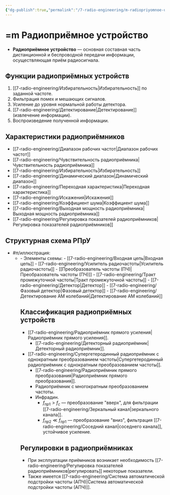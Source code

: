 ```yaml
---
{"dg-publish":true,"permalink":"/7-radio-engineering/m-radiopriyomnoe-ustrojstvo/","title":"=m Радиоприёмное устройство"}
---
```



# =m Радиоприёмное устройство

- **Радиоприёмное устройство** — основная составная часть дистанционной и беспроводной передачи информации, осуществляющая приём радиосигнала.

## Функции радиоприёмных устройств

1. [[7-radio-engineering/Избирательность\|Избирательность]] по заданной частоте.
2. Фильтрация помех и мешающих сигналов.
3. Усиление до уровня нормальной работы детектора.
4. [[7-radio-engineering/Детектирование\|Детектирование]] (извлечение информации).
5. Воспроизведение полученной информации.

## Характеристики радиоприёмников

- [[7-radio-engineering/Диапазон рабочих частот\|Диапазон рабочих частот]]
- [[7-radio-engineering/Чувствительность радиоприёмника\|Чувствительность радиоприёмника]]
- [[7-radio-engineering/Избирательность\|Избирательность]]
- [[7-radio-engineering/Динамический диапазон\|Динамический диапазон]]
- [[7-radio-engineering/Переходная характеристика\|Переходная характеристика]]
- [[7-radio-engineering/Искажения\|Искажения]]
- [[7-radio-engineering/Коэффициент шума\|Коэффициент шума]]
- [[7-radio-engineering/Выходная мощность радиоприёмника\|Выходная мощность радиоприёмника]]
- [[7-radio-engineering/Регулировка показателей радиоприёмников\|Регулировка показателей радиоприёмников]]

## Структурная схема РПрУ

- #π/иллюстрация:
	- <style>
.container {font-family: sans-serif; text-align: center;}
.button-wrapper button {z-index: 1;height: 40px; width: 100px; margin: 10px;padding: 5px;}
.excalidraw .App-menu_top .buttonList { display: flex;}
.excalidraw-wrapper { height: 800px; margin: 50px; position: relative;}
:root[dir="ltr"] .excalidraw .layer-ui__wrapper .zen-mode-transition.App-menu_bottom--transition-left {transform: none;}
</style><script src="https://unpkg.com/react@17/umd/react.production.min.js"></script><script src="https://unpkg.com/react-dom@17/umd/react-dom.production.min.js"></script><script type="text/javascript" src="https://unpkg.com/@excalidraw/excalidraw@0.12.0/dist/excalidraw.production.min.js"></script><div id="Stryktyrnaya_shema_radiopriemnikaexcalidraw.md1"></div><script>(function(){const InitialData={"type":"excalidraw","version":2,"source":"https://excalidraw.com","elements":[{"type":"rectangle","version":45,"versionNonce":816145316,"isDeleted":false,"id":"ghXqC0TDX0u3ArM_Ik_aE","fillStyle":"hachure","strokeWidth":1,"strokeStyle":"dashed","roughness":1,"opacity":100,"angle":0,"x":140.9870848212391,"y":-200,"strokeColor":"#c92a2a","backgroundColor":"#fa5252","width":280,"height":300,"seed":1962700157,"groupIds":[],"strokeSharpness":"round","boundElements":[{"type":"arrow","id":"rhnOtlIZ0YMhfaKW7QBjQ"},{"type":"arrow","id":"uCoALCoanV-YBfiORYOmS"},{"type":"arrow","id":"9ktZrllzgdWyAVyW5kjfO"}],"updated":1644234265504,"link":null},{"type":"line","version":7,"versionNonce":563026076,"isDeleted":false,"id":"945euxI9tKpwsUCegrD-8","fillStyle":"hachure","strokeWidth":1,"strokeStyle":"solid","roughness":1,"opacity":100,"angle":0,"x":-240,"y":-160,"strokeColor":"#000000","backgroundColor":"transparent","width":0,"height":60,"seed":577104637,"groupIds":[],"strokeSharpness":"round","boundElements":[],"updated":1644234265505,"link":null,"startBinding":null,"endBinding":null,"lastCommittedPoint":null,"startArrowhead":null,"endArrowhead":null,"points":[[0,0],[0,60]]},{"type":"line","version":7,"versionNonce":1426149156,"isDeleted":false,"id":"prLwOL2PLbQagvK0i4xPM","fillStyle":"hachure","strokeWidth":1,"strokeStyle":"solid","roughness":1,"opacity":100,"angle":0,"x":-240,"y":-160,"strokeColor":"#000000","backgroundColor":"transparent","width":20,"height":40,"seed":1357682323,"groupIds":[],"strokeSharpness":"round","boundElements":[],"updated":1644234265505,"link":null,"startBinding":null,"endBinding":null,"lastCommittedPoint":null,"startArrowhead":null,"endArrowhead":null,"points":[[0,0],[-20,-40]]},{"type":"line","version":7,"versionNonce":1910088988,"isDeleted":false,"id":"ogy7y8gidihFi2jFYLGxK","fillStyle":"hachure","strokeWidth":1,"strokeStyle":"solid","roughness":1,"opacity":100,"angle":0,"x":-240,"y":-160,"strokeColor":"#000000","backgroundColor":"transparent","width":20,"height":40,"seed":981626077,"groupIds":[],"strokeSharpness":"round","boundElements":[],"updated":1644234265505,"link":null,"startBinding":null,"endBinding":null,"lastCommittedPoint":null,"startArrowhead":null,"endArrowhead":null,"points":[[0,0],[20,-40]]},{"type":"rectangle","version":23,"versionNonce":1842596516,"isDeleted":false,"id":"5GLR7s3c27FN-1K77F5pI","fillStyle":"hachure","strokeWidth":1,"strokeStyle":"solid","roughness":1,"opacity":100,"angle":0,"x":-200,"y":-140,"strokeColor":"#000000","backgroundColor":"transparent","width":80,"height":80,"seed":1755728371,"groupIds":[],"strokeSharpness":"round","boundElements":[{"type":"arrow","id":"mbrU16seYscC5u4FjEIac"},{"type":"arrow","id":"Z7VZbbXtnH5zaGaNA80kz"},{"type":"arrow","id":"kf13xKKLAB4RkqUGwUjYG"}],"updated":1644234265505,"link":null},{"type":"rectangle","version":57,"versionNonce":1646174620,"isDeleted":false,"id":"mbFf8L3o7xeXxJ1Bst3DE","fillStyle":"hachure","strokeWidth":1,"strokeStyle":"solid","roughness":1,"opacity":100,"angle":0,"x":-60,"y":-140,"strokeColor":"#000000","backgroundColor":"transparent","width":180,"height":80,"seed":261796371,"groupIds":[],"strokeSharpness":"round","boundElements":[{"type":"arrow","id":"kf13xKKLAB4RkqUGwUjYG"},{"type":"arrow","id":"uCoALCoanV-YBfiORYOmS"}],"updated":1644234265505,"link":null},{"type":"rectangle","version":86,"versionNonce":1305138724,"isDeleted":false,"id":"dF-YLolXARsNX8EnvRSzh","fillStyle":"hachure","strokeWidth":1,"strokeStyle":"solid","roughness":1,"opacity":100,"angle":0,"x":180.9870848212391,"y":-140,"strokeColor":"#000000","backgroundColor":"transparent","width":80,"height":80,"seed":1050684989,"groupIds":[],"strokeSharpness":"round","boundElements":[{"type":"arrow","id":"uCoALCoanV-YBfiORYOmS"},{"type":"arrow","id":"LbAP2h5nJnYC16edppHJr"}],"updated":1644234265505,"link":null},{"type":"rectangle","version":70,"versionNonce":1771048476,"isDeleted":false,"id":"Pi8WIxymJvE5Q8xo9I_RY","fillStyle":"hachure","strokeWidth":1,"strokeStyle":"solid","roughness":1,"opacity":100,"angle":0,"x":320.98708482123914,"y":-140,"strokeColor":"#000000","backgroundColor":"transparent","width":80,"height":80,"seed":1694374749,"groupIds":[],"strokeSharpness":"round","boundElements":[{"type":"arrow","id":"LjL2W59-x-iPiWCaKLEDI"},{"type":"arrow","id":"2A1H7JwssgPhgAUnufZ7S"},{"type":"arrow","id":"wxTMki5ek20HouiP7abjW"}],"updated":1644234265505,"link":null},{"type":"text","version":19,"versionNonce":1104441764,"isDeleted":false,"id":"6XLjsfSj","fillStyle":"hachure","strokeWidth":1,"strokeStyle":"solid","roughness":1,"opacity":100,"angle":0,"x":-180,"y":-180,"strokeColor":"#000000","backgroundColor":"transparent","width":26,"height":25,"seed":174273619,"groupIds":[],"strokeSharpness":"round","boundElements":[],"updated":1644234265505,"link":null,"fontSize":20,"fontFamily":1,"text":"ВЦ","rawText":"ВЦ","baseline":18,"textAlign":"left","verticalAlign":"top","containerId":null,"originalText":"ВЦ"},{"type":"text","version":10,"versionNonce":1226828444,"isDeleted":false,"id":"RIM5Oqxv","fillStyle":"hachure","strokeWidth":1,"strokeStyle":"solid","roughness":1,"opacity":100,"angle":0,"x":-40,"y":-180,"strokeColor":"#000000","backgroundColor":"transparent","width":34,"height":25,"seed":1841843741,"groupIds":[],"strokeSharpness":"round","boundElements":[],"updated":1644234265505,"link":null,"fontSize":20,"fontFamily":1,"text":"УРЧ","rawText":"УРЧ","baseline":18,"textAlign":"left","verticalAlign":"top","containerId":null,"originalText":"УРЧ"},{"type":"text","version":28,"versionNonce":1226743076,"isDeleted":false,"id":"B15Vk7CT","fillStyle":"hachure","strokeWidth":1,"strokeStyle":"solid","roughness":1,"opacity":100,"angle":0,"x":200.9870848212391,"y":-180,"strokeColor":"#000000","backgroundColor":"transparent","width":29,"height":25,"seed":697912115,"groupIds":[],"strokeSharpness":"round","boundElements":[],"updated":1644234265505,"link":null,"fontSize":20,"fontFamily":1,"text":"СМ","rawText":"СМ","baseline":18,"textAlign":"left","verticalAlign":"top","containerId":null,"originalText":"СМ"},{"type":"rectangle","version":76,"versionNonce":1400911644,"isDeleted":false,"id":"xA3eqdtW3apDN60jKQ2p9","fillStyle":"hachure","strokeWidth":1,"strokeStyle":"solid","roughness":1,"opacity":100,"angle":0,"x":180.9870848212391,"y":0,"strokeColor":"#000000","backgroundColor":"transparent","width":80,"height":80,"seed":23972253,"groupIds":[],"strokeSharpness":"round","boundElements":[{"type":"arrow","id":"LbAP2h5nJnYC16edppHJr"}],"updated":1644234265505,"link":null},{"type":"arrow","version":7,"versionNonce":1293375652,"isDeleted":false,"id":"mbrU16seYscC5u4FjEIac","fillStyle":"hachure","strokeWidth":1,"strokeStyle":"solid","roughness":1,"opacity":100,"angle":0,"x":-240,"y":-100,"strokeColor":"#000000","backgroundColor":"transparent","width":40,"height":0,"seed":923165587,"groupIds":[],"strokeSharpness":"round","boundElements":[],"updated":1644234265505,"link":null,"startBinding":null,"endBinding":{"elementId":"5GLR7s3c27FN-1K77F5pI","focus":0,"gap":1},"lastCommittedPoint":null,"startArrowhead":null,"endArrowhead":"arrow","points":[[0,0],[40,0]]},{"type":"arrow","version":69,"versionNonce":891483036,"isDeleted":false,"id":"kf13xKKLAB4RkqUGwUjYG","fillStyle":"hachure","strokeWidth":1,"strokeStyle":"solid","roughness":1,"opacity":100,"angle":0,"x":-119,"y":-100,"strokeColor":"#000000","backgroundColor":"transparent","width":58,"height":0,"seed":1189697725,"groupIds":[],"strokeSharpness":"round","boundElements":[],"updated":1644234265505,"link":null,"startBinding":{"elementId":"5GLR7s3c27FN-1K77F5pI","gap":1,"focus":0},"endBinding":{"elementId":"mbFf8L3o7xeXxJ1Bst3DE","gap":1,"focus":0},"lastCommittedPoint":null,"startArrowhead":null,"endArrowhead":"arrow","points":[[0,0],[58,0]]},{"type":"arrow","version":98,"versionNonce":1500292132,"isDeleted":false,"id":"uCoALCoanV-YBfiORYOmS","fillStyle":"hachure","strokeWidth":1,"strokeStyle":"solid","roughness":1,"opacity":100,"angle":0,"x":120.98708482123911,"y":-100,"strokeColor":"#000000","backgroundColor":"transparent","width":60,"height":0,"seed":1676565139,"groupIds":[],"strokeSharpness":"round","boundElements":[],"updated":1644234265505,"link":null,"startBinding":{"elementId":"ghXqC0TDX0u3ArM_Ik_aE","focus":-0.3333333333333333,"gap":20.00000000000003},"endBinding":{"elementId":"dF-YLolXARsNX8EnvRSzh","focus":0,"gap":1},"lastCommittedPoint":null,"startArrowhead":null,"endArrowhead":"arrow","points":[[0,0],[60,0]]},{"type":"arrow","version":159,"versionNonce":1279264284,"isDeleted":false,"id":"LjL2W59-x-iPiWCaKLEDI","fillStyle":"hachure","strokeWidth":1,"strokeStyle":"solid","roughness":1,"opacity":100,"angle":0,"x":226.39704491079988,"y":-100,"strokeColor":"#000000","backgroundColor":"transparent","width":93.59003991043926,"height":0,"seed":1394883507,"groupIds":[],"strokeSharpness":"round","boundElements":[],"updated":1644234265505,"link":null,"startBinding":{"elementId":"Xdhjt7fx","focus":2.2217266815341308,"gap":12.217266815341304},"endBinding":{"elementId":"Pi8WIxymJvE5Q8xo9I_RY","focus":0,"gap":1},"lastCommittedPoint":null,"startArrowhead":null,"endArrowhead":"arrow","points":[[0,0],[93.59003991043926,0]]},{"type":"text","version":11,"versionNonce":1410105252,"isDeleted":false,"id":"RkcHxZO2","fillStyle":"hachure","strokeWidth":1,"strokeStyle":"solid","roughness":1,"opacity":100,"angle":0,"x":273.0204303616041,"y":31.066660563151345,"strokeColor":"#000000","backgroundColor":"transparent","width":11,"height":25,"seed":1674511443,"groupIds":[],"strokeSharpness":"round","boundElements":[],"updated":1644234265505,"link":null,"fontSize":20,"fontFamily":1,"text":"Г","rawText":"Г","baseline":18,"textAlign":"left","verticalAlign":"top","containerId":null,"originalText":"Г"},{"type":"text","version":15,"versionNonce":548912284,"isDeleted":false,"id":"HBDYulkR","fillStyle":"hachure","strokeWidth":1,"strokeStyle":"solid","roughness":1,"opacity":100,"angle":0,"x":340.98708482123914,"y":-180,"strokeColor":"#000000","backgroundColor":"transparent","width":27,"height":25,"seed":220784403,"groupIds":[],"strokeSharpness":"round","boundElements":[],"updated":1644234265505,"link":null,"fontSize":20,"fontFamily":1,"text":"ПФ","rawText":"ПФ","baseline":18,"textAlign":"left","verticalAlign":"top","containerId":null,"originalText":"ПФ"},{"type":"rectangle","version":95,"versionNonce":891611940,"isDeleted":false,"id":"7A6HpQYUo_5CdyD5uaVk8","fillStyle":"hachure","strokeWidth":1,"strokeStyle":"solid","roughness":1,"opacity":100,"angle":0,"x":460.98708482123914,"y":-140,"strokeColor":"#000000","backgroundColor":"transparent","width":159.01291517876086,"height":80,"seed":2004348371,"groupIds":[],"strokeSharpness":"round","boundElements":[{"type":"arrow","id":"wxTMki5ek20HouiP7abjW"},{"type":"arrow","id":"2A1H7JwssgPhgAUnufZ7S"}],"updated":1644234265505,"link":null},{"type":"arrow","version":231,"versionNonce":1280166172,"isDeleted":false,"id":"wxTMki5ek20HouiP7abjW","fillStyle":"hachure","strokeWidth":1,"strokeStyle":"solid","roughness":1,"opacity":100,"angle":0,"x":401.98708482123914,"y":-100,"strokeColor":"#000000","backgroundColor":"transparent","width":57.99999999999994,"height":0,"seed":1319423197,"groupIds":[],"strokeSharpness":"round","boundElements":[],"updated":1644234265505,"link":null,"startBinding":{"elementId":"Pi8WIxymJvE5Q8xo9I_RY","gap":1,"focus":0},"endBinding":{"elementId":"7A6HpQYUo_5CdyD5uaVk8","gap":1,"focus":0},"lastCommittedPoint":null,"startArrowhead":null,"endArrowhead":"arrow","points":[[0,0],[57.99999999999994,0]]},{"type":"rectangle","version":106,"versionNonce":1059317412,"isDeleted":false,"id":"bMWt7szm0YChTqBGUMhJo","fillStyle":"hachure","strokeWidth":1,"strokeStyle":"solid","roughness":1,"opacity":100,"angle":0,"x":678.6446917514689,"y":-140,"strokeColor":"#000000","backgroundColor":"transparent","width":180,"height":80,"seed":1097683379,"groupIds":[],"strokeSharpness":"round","boundElements":[{"type":"arrow","id":"qp_WG8X0s33tSaKR8flUX"},{"type":"arrow","id":"2A1H7JwssgPhgAUnufZ7S"},{"type":"arrow","id":"wd9jimY6dqN8MpunOanpF"}],"updated":1644234265505,"link":null},{"type":"arrow","version":295,"versionNonce":577652124,"isDeleted":false,"id":"qp_WG8X0s33tSaKR8flUX","fillStyle":"hachure","strokeWidth":1,"strokeStyle":"solid","roughness":1,"opacity":100,"angle":0,"x":619.6446917514689,"y":-100,"strokeColor":"#000000","backgroundColor":"transparent","width":58,"height":0,"seed":1410340605,"groupIds":[],"strokeSharpness":"round","boundElements":[],"updated":1644234265505,"link":null,"startBinding":null,"endBinding":{"elementId":"bMWt7szm0YChTqBGUMhJo","focus":0,"gap":1},"lastCommittedPoint":null,"startArrowhead":null,"endArrowhead":"arrow","points":[[0,0],[58,0]]},{"type":"rectangle","version":106,"versionNonce":917991972,"isDeleted":false,"id":"L7TgO8XQ-UkTZRmF4zMiw","fillStyle":"hachure","strokeWidth":1,"strokeStyle":"solid","roughness":1,"opacity":100,"angle":0,"x":920.2535294195824,"y":-136.66666666666697,"strokeColor":"#000000","backgroundColor":"transparent","width":80,"height":80,"seed":1072878045,"groupIds":[],"strokeSharpness":"round","boundElements":[{"type":"arrow","id":"wd9jimY6dqN8MpunOanpF"},{"type":"arrow","id":"2A1H7JwssgPhgAUnufZ7S"},{"type":"arrow","id":"ytfgNAxtrE84ZfGVwHEaE"}],"updated":1644234265505,"link":null},{"type":"arrow","version":324,"versionNonce":1212887580,"isDeleted":false,"id":"wd9jimY6dqN8MpunOanpF","fillStyle":"hachure","strokeWidth":1,"strokeStyle":"solid","roughness":1,"opacity":100,"angle":0,"x":860.2535294195824,"y":-96.66666666666697,"strokeColor":"#000000","backgroundColor":"transparent","width":60,"height":0,"seed":180455027,"groupIds":[],"strokeSharpness":"round","boundElements":[],"updated":1644234265505,"link":null,"startBinding":{"elementId":"bMWt7szm0YChTqBGUMhJo","focus":0.08333333333332578,"gap":1.6088376681134378},"endBinding":{"elementId":"L7TgO8XQ-UkTZRmF4zMiw","focus":0,"gap":1},"lastCommittedPoint":null,"startArrowhead":null,"endArrowhead":"arrow","points":[[0,0],[60,0]]},{"type":"arrow","version":224,"versionNonce":449678756,"isDeleted":false,"id":"LbAP2h5nJnYC16edppHJr","fillStyle":"hachure","strokeWidth":1,"strokeStyle":"solid","roughness":1,"opacity":100,"angle":0,"x":220.9870848212391,"y":0,"strokeColor":"#000000","backgroundColor":"transparent","width":0.8333333333337123,"height":56.733327229817405,"seed":1589616989,"groupIds":[],"strokeSharpness":"round","boundElements":[],"updated":1644234265505,"link":null,"startBinding":{"elementId":"xA3eqdtW3apDN60jKQ2p9","focus":-0.014475971424807227,"gap":1},"endBinding":{"elementId":"dF-YLolXARsNX8EnvRSzh","focus":-0.03618992856201562,"gap":3.266672770182595},"lastCommittedPoint":null,"startArrowhead":null,"endArrowhead":"arrow","points":[[0,0],[0.8333333333337123,-56.733327229817405]]},{"type":"text","version":18,"versionNonce":1826000540,"isDeleted":false,"id":"Xxqa7IHX","fillStyle":"hachure","strokeWidth":1,"strokeStyle":"solid","roughness":1,"opacity":100,"angle":0,"x":480.98708482123914,"y":-180,"strokeColor":"#000000","backgroundColor":"transparent","width":36,"height":25,"seed":1348136445,"groupIds":[],"strokeSharpness":"round","boundElements":[],"updated":1644234265505,"link":null,"fontSize":20,"fontFamily":1,"text":"УПЧ","rawText":"УПЧ","baseline":18,"textAlign":"left","verticalAlign":"top","containerId":null,"originalText":"УПЧ"},{"type":"text","version":25,"versionNonce":1553217828,"isDeleted":false,"id":"qerfqVCf","fillStyle":"hachure","strokeWidth":1,"strokeStyle":"solid","roughness":1,"opacity":100,"angle":0,"x":758.6446917514689,"y":-180,"strokeColor":"#000000","backgroundColor":"transparent","width":16,"height":25,"seed":491718077,"groupIds":[],"strokeSharpness":"round","boundElements":[],"updated":1644234265505,"link":null,"fontSize":20,"fontFamily":1,"text":"Д","rawText":"Д","baseline":18,"textAlign":"left","verticalAlign":"top","containerId":null,"originalText":"Д"},{"type":"text","version":35,"versionNonce":281172764,"isDeleted":false,"id":"o0EBTj88","fillStyle":"hachure","strokeWidth":1,"strokeStyle":"solid","roughness":1,"opacity":100,"angle":0,"x":938.6446917514689,"y":-180,"strokeColor":"#000000","backgroundColor":"transparent","width":32,"height":25,"seed":221001683,"groupIds":[],"strokeSharpness":"round","boundElements":[],"updated":1644234265505,"link":null,"fontSize":20,"fontFamily":1,"text":"УНЧ","rawText":"УНЧ","baseline":18,"textAlign":"left","verticalAlign":"top","containerId":null,"originalText":"УНЧ"},{"type":"arrow","version":181,"versionNonce":393835684,"isDeleted":false,"id":"ytfgNAxtrE84ZfGVwHEaE","fillStyle":"hachure","strokeWidth":1,"strokeStyle":"solid","roughness":1,"opacity":100,"angle":0,"x":1000.2535294195824,"y":-96.66666666666697,"strokeColor":"#000000","backgroundColor":"transparent","width":60,"height":0,"seed":4248573,"groupIds":[],"strokeSharpness":"round","boundElements":[],"updated":1644234265505,"link":null,"startBinding":{"elementId":"L7TgO8XQ-UkTZRmF4zMiw","focus":0,"gap":1},"endBinding":null,"lastCommittedPoint":null,"startArrowhead":null,"endArrowhead":"arrow","points":[[0,0],[60,0]]},{"type":"text","version":122,"versionNonce":1317050268,"isDeleted":false,"id":"9AHAdKt9","fillStyle":"hachure","strokeWidth":1,"strokeStyle":"dashed","roughness":1,"opacity":100,"angle":0,"x":520.9870848212391,"y":20,"strokeColor":"#c92a2a","backgroundColor":"#fa5252","width":169,"height":50,"seed":1055661171,"groupIds":[],"strokeSharpness":"round","boundElements":[],"updated":1644234265505,"link":null,"fontSize":20,"fontFamily":1,"text":"Преобразователь\nчастоты","rawText":"Преобразователь\nчастоты","baseline":43,"textAlign":"left","verticalAlign":"top","containerId":null,"originalText":"Преобразователь\nчастоты"},{"type":"arrow","version":201,"versionNonce":1227571236,"isDeleted":false,"id":"rhnOtlIZ0YMhfaKW7QBjQ","fillStyle":"hachure","strokeWidth":1,"strokeStyle":"dashed","roughness":1,"opacity":100,"angle":0,"x":500.98708482123914,"y":40,"strokeColor":"#c92a2a","backgroundColor":"#fa5252","width":79,"height":0,"seed":1534377277,"groupIds":[],"strokeSharpness":"round","boundElements":[],"updated":1644234265505,"link":null,"startBinding":null,"endBinding":{"elementId":"ghXqC0TDX0u3ArM_Ik_aE","focus":0.6,"gap":1},"lastCommittedPoint":null,"startArrowhead":null,"endArrowhead":"arrow","points":[[0,0],[-79,0]]},{"type":"line","version":99,"versionNonce":838623388,"isDeleted":false,"id":"7hiy2SgTsJcJq0giToXfu","fillStyle":"hachure","strokeWidth":1,"strokeStyle":"solid","roughness":1,"opacity":100,"angle":0,"x":-179.6881057067681,"y":-113.81084117924043,"strokeColor":"#000000","backgroundColor":"transparent","width":31.579640036887554,"height":8.571428571428612,"seed":1215635996,"groupIds":[],"strokeSharpness":"round","boundElements":[],"updated":1644234265505,"link":null,"startBinding":null,"endBinding":null,"lastCommittedPoint":null,"startArrowhead":null,"endArrowhead":null,"points":[[0,0],[13.008211465458999,-6.145838243912976],[19.436782894030443,2.4255903275156356],[31.579640036887554,-3.2886953867700868]]},{"type":"line","version":104,"versionNonce":1122797348,"isDeleted":false,"id":"epnPDM8pzbtEG20l-l4s6","fillStyle":"hachure","strokeWidth":1,"strokeStyle":"solid","roughness":1,"opacity":100,"angle":0,"x":-179.1000448313076,"y":-93.40557728742428,"strokeColor":"#000000","backgroundColor":"transparent","width":31.579640036887554,"height":8.571428571428612,"seed":1425338660,"groupIds":[],"strokeSharpness":"round","boundElements":[],"updated":1644234265505,"link":null,"startBinding":null,"endBinding":null,"lastCommittedPoint":null,"startArrowhead":null,"endArrowhead":null,"points":[[0,0],[13.008211465458999,-6.145838243912976],[19.436782894030443,2.4255903275156356],[31.579640036887554,-3.2886953867700868]]},{"type":"line","version":99,"versionNonce":358477084,"isDeleted":false,"id":"ZPPnRK2ZZhhPAeidTnJXg","fillStyle":"hachure","strokeWidth":1,"strokeStyle":"solid","roughness":1,"opacity":100,"angle":0,"x":-180,"y":-73.85416175608701,"strokeColor":"#000000","backgroundColor":"transparent","width":31.579640036887554,"height":8.571428571428612,"seed":154222372,"groupIds":[],"strokeSharpness":"round","boundElements":[],"updated":1644234265505,"link":null,"startBinding":null,"endBinding":null,"lastCommittedPoint":null,"startArrowhead":null,"endArrowhead":null,"points":[[0,0],[13.008211465458999,-6.145838243912976],[19.436782894030443,2.4255903275156356],[31.579640036887554,-3.2886953867700868]]},{"type":"line","version":100,"versionNonce":1771569828,"isDeleted":false,"id":"k6xgNFmMOD0nP-TXlcZkR","fillStyle":"hachure","strokeWidth":1,"strokeStyle":"solid","roughness":1,"opacity":100,"angle":0,"x":-25.625,"y":-121.875,"strokeColor":"#000000","backgroundColor":"transparent","width":39.43678289403044,"height":42.425590327515636,"seed":1988475556,"groupIds":[],"strokeSharpness":"sharp","boundElements":[],"updated":1644234265505,"link":null,"startBinding":null,"endBinding":null,"lastCommittedPoint":null,"startArrowhead":null,"endArrowhead":null,"points":[[0,0],[0.1510686083162227,42.425590327515636],[39.43678289403044,19.568447470372746],[0,0]]},{"type":"line","version":83,"versionNonce":500820380,"isDeleted":false,"id":"wZsDWtDig2uhmJ0UrDgHy","fillStyle":"hachure","strokeWidth":1,"strokeStyle":"solid","roughness":1,"opacity":100,"angle":0,"x":200.9870848212391,"y":20,"strokeColor":"#000000","backgroundColor":"transparent","width":39.43678289403044,"height":42.425590327515636,"seed":1816248348,"groupIds":[],"strokeSharpness":"sharp","boundElements":[],"updated":1644234265505,"link":null,"startBinding":null,"endBinding":null,"lastCommittedPoint":null,"startArrowhead":null,"endArrowhead":null,"points":[[0,0],[0.1510686083162227,42.425590327515636],[39.43678289403044,19.568447470372746],[0,0]]},{"type":"line","version":95,"versionNonce":877137444,"isDeleted":false,"id":"sBQX1OC1jjlOg1Iq3EmKW","fillStyle":"hachure","strokeWidth":1,"strokeStyle":"solid","roughness":1,"opacity":100,"angle":0,"x":490.98708482123914,"y":-120,"strokeColor":"#000000","backgroundColor":"transparent","width":39.43678289403044,"height":42.425590327515636,"seed":1104076708,"groupIds":[],"strokeSharpness":"sharp","boundElements":[],"updated":1644234265505,"link":null,"startBinding":null,"endBinding":null,"lastCommittedPoint":null,"startArrowhead":null,"endArrowhead":null,"points":[[0,0],[0.1510686083162227,42.425590327515636],[39.43678289403044,19.568447470372746],[0,0]]},{"type":"line","version":100,"versionNonce":513955356,"isDeleted":false,"id":"akq_hLtXtCdwZ8aIg2Pal","fillStyle":"hachure","strokeWidth":1,"strokeStyle":"solid","roughness":1,"opacity":100,"angle":0,"x":940.2535294195824,"y":-116.66666666666697,"strokeColor":"#000000","backgroundColor":"transparent","width":39.43678289403044,"height":42.425590327515636,"seed":785079452,"groupIds":[],"strokeSharpness":"sharp","boundElements":[],"updated":1644234265505,"link":null,"startBinding":null,"endBinding":null,"lastCommittedPoint":null,"startArrowhead":null,"endArrowhead":null,"points":[[0,0],[0.1510686083162227,42.425590327515636],[39.43678289403044,19.568447470372746],[0,0]]},{"type":"line","version":62,"versionNonce":1407887780,"isDeleted":false,"id":"m3Ipt5G8e-6iSQEupUULZ","fillStyle":"hachure","strokeWidth":1,"strokeStyle":"solid","roughness":1,"opacity":100,"angle":0,"x":679.3107833798416,"y":-59.38068034872413,"strokeColor":"#000000","backgroundColor":"transparent","width":179.33390837162733,"height":80.61931965127587,"seed":1207146396,"groupIds":[],"strokeSharpness":"sharp","boundElements":[],"updated":1644234265505,"link":null,"startBinding":null,"endBinding":null,"lastCommittedPoint":null,"startArrowhead":null,"endArrowhead":null,"points":[[0,0],[179.33390837162733,-80.61931965127587]]},{"type":"line","version":590,"versionNonce":883503772,"isDeleted":false,"id":"26N4jW-DD86Nkn9dtVDFz","fillStyle":"hachure","strokeWidth":1,"strokeStyle":"solid","roughness":1,"opacity":100,"angle":0,"x":694.9897784125152,"y":-126.3551106129763,"strokeColor":"#000000","backgroundColor":"transparent","width":27.688979024845338,"height":7.5154151741445245,"seed":932144156,"groupIds":[],"strokeSharpness":"round","boundElements":[],"updated":1644234265505,"link":null,"startBinding":null,"endBinding":null,"lastCommittedPoint":null,"startArrowhead":null,"endArrowhead":null,"points":[[0,0],[11.405579480865624,-5.38866136621645],[17.042140861474078,2.1267538079280746],[27.688979024845338,-2.883522974834918]]},{"type":"line","version":569,"versionNonce":732812580,"isDeleted":false,"id":"J-_2gBT7ByMRkxeiosQfC","fillStyle":"hachure","strokeWidth":1,"strokeStyle":"solid","roughness":1,"opacity":100,"angle":0,"x":695.635565644829,"y":-108.56293415210199,"strokeColor":"#000000","backgroundColor":"transparent","width":27.688979024845338,"height":7.5154151741445245,"seed":1453161380,"groupIds":[],"strokeSharpness":"round","boundElements":[],"updated":1644234265505,"link":null,"startBinding":null,"endBinding":null,"lastCommittedPoint":null,"startArrowhead":null,"endArrowhead":null,"points":[[0,0],[11.405579480865624,-5.38866136621645],[17.042140861474078,2.1267538079280746],[27.688979024845338,-2.883522974834918]]},{"type":"line","version":565,"versionNonce":245399324,"isDeleted":false,"id":"SBgcXdaanIgI6_ES8rrUP","fillStyle":"hachure","strokeWidth":1,"strokeStyle":"solid","roughness":1,"opacity":100,"angle":0,"x":694.992628452502,"y":-91.32644571662806,"strokeColor":"#000000","backgroundColor":"transparent","width":27.688979024845338,"height":7.5154151741445245,"seed":147095708,"groupIds":[],"strokeSharpness":"round","boundElements":[],"updated":1644234265505,"link":null,"startBinding":null,"endBinding":null,"lastCommittedPoint":null,"startArrowhead":null,"endArrowhead":null,"points":[[0,0],[11.405579480865624,-5.38866136621645],[17.042140861474078,2.1267538079280746],[27.688979024845338,-2.883522974834918]]},{"type":"line","version":618,"versionNonce":150966436,"isDeleted":false,"id":"i886LmgoipULeqkZ_dHe0","fillStyle":"hachure","strokeWidth":1,"strokeStyle":"solid","roughness":1,"opacity":100,"angle":0,"x":817.8165106081268,"y":-104.63791256511662,"strokeColor":"#000000","backgroundColor":"transparent","width":27.688979024845338,"height":7.5154151741445245,"seed":40117284,"groupIds":[],"strokeSharpness":"round","boundElements":[],"updated":1644234265505,"link":null,"startBinding":null,"endBinding":null,"lastCommittedPoint":null,"startArrowhead":null,"endArrowhead":null,"points":[[0,0],[11.405579480865624,-5.38866136621645],[17.042140861474078,2.1267538079280746],[27.688979024845338,-2.883522974834918]]},{"type":"line","version":591,"versionNonce":888814492,"isDeleted":false,"id":"UjBvDIv32zhrFsLjDTUgJ","fillStyle":"hachure","strokeWidth":1,"strokeStyle":"solid","roughness":1,"opacity":100,"angle":0,"x":818.4622978404406,"y":-86.8457361042423,"strokeColor":"#000000","backgroundColor":"transparent","width":27.688979024845338,"height":7.5154151741445245,"seed":1618649116,"groupIds":[],"strokeSharpness":"round","boundElements":[],"updated":1644234265505,"link":null,"startBinding":null,"endBinding":null,"lastCommittedPoint":null,"startArrowhead":null,"endArrowhead":null,"points":[[0,0],[11.405579480865624,-5.38866136621645],[17.042140861474078,2.1267538079280746],[27.688979024845338,-2.883522974834918]]},{"type":"line","version":593,"versionNonce":1536023588,"isDeleted":false,"id":"3EClytjQyavwAo7r_hCVF","fillStyle":"hachure","strokeWidth":1,"strokeStyle":"solid","roughness":1,"opacity":100,"angle":0,"x":817.8193606481137,"y":-69.60924766876836,"strokeColor":"#000000","backgroundColor":"transparent","width":27.688979024845338,"height":7.5154151741445245,"seed":1913913252,"groupIds":[],"strokeSharpness":"round","boundElements":[],"updated":1644234265505,"link":null,"startBinding":null,"endBinding":null,"lastCommittedPoint":null,"startArrowhead":null,"endArrowhead":null,"points":[[0,0],[11.405579480865624,-5.38866136621645],[17.042140861474078,2.1267538079280746],[27.688979024845338,-2.883522974834918]]},{"type":"line","version":61,"versionNonce":1374185500,"isDeleted":false,"id":"BORaV2ZJD1HZhLxACjjl6","fillStyle":"hachure","strokeWidth":1,"strokeStyle":"solid","roughness":1,"opacity":100,"angle":0,"x":-168.3844004992344,"y":-113.14894383397478,"strokeColor":"#000000","backgroundColor":"transparent","width":10,"height":5.652173913043498,"seed":231434148,"groupIds":[],"strokeSharpness":"sharp","boundElements":[],"updated":1644234265505,"link":null,"startBinding":null,"endBinding":null,"lastCommittedPoint":null,"startArrowhead":null,"endArrowhead":null,"points":[[0,0],[10,-5.652173913043498]]},{"type":"line","version":56,"versionNonce":1833351076,"isDeleted":false,"id":"loD5pW-koUlIa27k4K23O","fillStyle":"hachure","strokeWidth":1,"strokeStyle":"solid","roughness":1,"opacity":100,"angle":0,"x":-168.3844004992344,"y":-74.45329166006172,"strokeColor":"#000000","backgroundColor":"transparent","width":10,"height":5.217391304347871,"seed":682668196,"groupIds":[],"strokeSharpness":"sharp","boundElements":[],"updated":1644234265505,"link":null,"startBinding":null,"endBinding":null,"lastCommittedPoint":null,"startArrowhead":null,"endArrowhead":null,"points":[[0,0],[10,-5.217391304347871]]},{"type":"line","version":121,"versionNonce":2036139164,"isDeleted":false,"id":"tPTLS8vpCEfuu0C6BlgF4","fillStyle":"hachure","strokeWidth":1,"strokeStyle":"solid","roughness":1,"opacity":100,"angle":0,"x":51.56189429323189,"y":-120.10416175608701,"strokeColor":"#000000","backgroundColor":"transparent","width":31.579640036887554,"height":8.571428571428612,"seed":313827492,"groupIds":[],"strokeSharpness":"round","boundElements":[],"updated":1644234265505,"link":null,"startBinding":null,"endBinding":null,"lastCommittedPoint":null,"startArrowhead":null,"endArrowhead":null,"points":[[0,0],[13.008211465458999,-6.145838243912976],[19.436782894030443,2.4255903275156356],[31.579640036887554,-3.2886953867700868]]},{"type":"line","version":126,"versionNonce":441983780,"isDeleted":false,"id":"u0P9V1OlF4kAnDbAyFFYp","fillStyle":"hachure","strokeWidth":1,"strokeStyle":"solid","roughness":1,"opacity":100,"angle":0,"x":52.1499551686924,"y":-99.69889786427086,"strokeColor":"#000000","backgroundColor":"transparent","width":31.579640036887554,"height":8.571428571428612,"seed":417213340,"groupIds":[],"strokeSharpness":"round","boundElements":[],"updated":1644234265505,"link":null,"startBinding":null,"endBinding":null,"lastCommittedPoint":null,"startArrowhead":null,"endArrowhead":null,"points":[[0,0],[13.008211465458999,-6.145838243912976],[19.436782894030443,2.4255903275156356],[31.579640036887554,-3.2886953867700868]]},{"type":"line","version":121,"versionNonce":1896485148,"isDeleted":false,"id":"rleIw_VdB-QcS9COWOqvc","fillStyle":"hachure","strokeWidth":1,"strokeStyle":"solid","roughness":1,"opacity":100,"angle":0,"x":51.25,"y":-80.1474823329336,"strokeColor":"#000000","backgroundColor":"transparent","width":31.579640036887554,"height":8.571428571428612,"seed":203484196,"groupIds":[],"strokeSharpness":"round","boundElements":[],"updated":1644234265505,"link":null,"startBinding":null,"endBinding":null,"lastCommittedPoint":null,"startArrowhead":null,"endArrowhead":null,"points":[[0,0],[13.008211465458999,-6.145838243912976],[19.436782894030443,2.4255903275156356],[31.579640036887554,-3.2886953867700868]]},{"type":"line","version":83,"versionNonce":154148516,"isDeleted":false,"id":"mB_8bQ95_Jq-TKV-dpsPx","fillStyle":"hachure","strokeWidth":1,"strokeStyle":"solid","roughness":1,"opacity":100,"angle":0,"x":62.8655995007656,"y":-119.44226441082138,"strokeColor":"#000000","backgroundColor":"transparent","width":10,"height":5.652173913043498,"seed":1942902812,"groupIds":[],"strokeSharpness":"sharp","boundElements":[],"updated":1644234265505,"link":null,"startBinding":null,"endBinding":null,"lastCommittedPoint":null,"startArrowhead":null,"endArrowhead":null,"points":[[0,0],[10,-5.652173913043498]]},{"type":"line","version":78,"versionNonce":2019659164,"isDeleted":false,"id":"oJG042lbg7p9VonoqqVa_","fillStyle":"hachure","strokeWidth":1,"strokeStyle":"solid","roughness":1,"opacity":100,"angle":0,"x":62.8655995007656,"y":-80.7466122369083,"strokeColor":"#000000","backgroundColor":"transparent","width":10,"height":5.217391304347871,"seed":955762596,"groupIds":[],"strokeSharpness":"sharp","boundElements":[],"updated":1644234265505,"link":null,"startBinding":null,"endBinding":null,"lastCommittedPoint":null,"startArrowhead":null,"endArrowhead":null,"points":[[0,0],[10,-5.217391304347871]]},{"type":"line","version":143,"versionNonce":1652337188,"isDeleted":false,"id":"nzp8HD-JzjB77A-t3wlR0","fillStyle":"hachure","strokeWidth":1,"strokeStyle":"solid","roughness":1,"opacity":100,"angle":0,"x":556.7630067502134,"y":-117.83548256871923,"strokeColor":"#000000","backgroundColor":"transparent","width":31.579640036887554,"height":8.571428571428612,"seed":55841572,"groupIds":[],"strokeSharpness":"round","boundElements":[],"updated":1644234265505,"link":null,"startBinding":null,"endBinding":null,"lastCommittedPoint":null,"startArrowhead":null,"endArrowhead":null,"points":[[0,0],[13.008211465458999,-6.145838243912976],[19.436782894030443,2.4255903275156356],[31.579640036887554,-3.2886953867700868]]},{"type":"line","version":148,"versionNonce":278231580,"isDeleted":false,"id":"3auyVnwCigv2-ehLfcKgb","fillStyle":"hachure","strokeWidth":1,"strokeStyle":"solid","roughness":1,"opacity":100,"angle":0,"x":557.351067625674,"y":-97.4302186769031,"strokeColor":"#000000","backgroundColor":"transparent","width":31.579640036887554,"height":8.571428571428612,"seed":436543772,"groupIds":[],"strokeSharpness":"round","boundElements":[],"updated":1644234265506,"link":null,"startBinding":null,"endBinding":null,"lastCommittedPoint":null,"startArrowhead":null,"endArrowhead":null,"points":[[0,0],[13.008211465458999,-6.145838243912976],[19.436782894030443,2.4255903275156356],[31.579640036887554,-3.2886953867700868]]},{"type":"line","version":143,"versionNonce":153863588,"isDeleted":false,"id":"H0fPMjD6brFdF2dM38bh_","fillStyle":"hachure","strokeWidth":1,"strokeStyle":"solid","roughness":1,"opacity":100,"angle":0,"x":556.4511124569816,"y":-77.87880314556581,"strokeColor":"#000000","backgroundColor":"transparent","width":31.579640036887554,"height":8.571428571428612,"seed":1294864036,"groupIds":[],"strokeSharpness":"round","boundElements":[],"updated":1644234265506,"link":null,"startBinding":null,"endBinding":null,"lastCommittedPoint":null,"startArrowhead":null,"endArrowhead":null,"points":[[0,0],[13.008211465458999,-6.145838243912976],[19.436782894030443,2.4255903275156356],[31.579640036887554,-3.2886953867700868]]},{"type":"line","version":105,"versionNonce":1150801564,"isDeleted":false,"id":"aBgmPqSzQpDVdQtdywn7W","fillStyle":"hachure","strokeWidth":1,"strokeStyle":"solid","roughness":1,"opacity":100,"angle":0,"x":568.0667119577472,"y":-117.17358522345357,"strokeColor":"#000000","backgroundColor":"transparent","width":10,"height":5.652173913043498,"seed":1870306716,"groupIds":[],"strokeSharpness":"sharp","boundElements":[],"updated":1644234265506,"link":null,"startBinding":null,"endBinding":null,"lastCommittedPoint":null,"startArrowhead":null,"endArrowhead":null,"points":[[0,0],[10,-5.652173913043498]]},{"type":"line","version":100,"versionNonce":1382773028,"isDeleted":false,"id":"5gF5EWksEGpdJ1Hyr7LNa","fillStyle":"hachure","strokeWidth":1,"strokeStyle":"solid","roughness":1,"opacity":100,"angle":0,"x":568.0667119577472,"y":-78.47793304954051,"strokeColor":"#000000","backgroundColor":"transparent","width":10,"height":5.217391304347871,"seed":1362926116,"groupIds":[],"strokeSharpness":"sharp","boundElements":[],"updated":1644234265506,"link":null,"startBinding":null,"endBinding":null,"lastCommittedPoint":null,"startArrowhead":null,"endArrowhead":null,"points":[[0,0],[10,-5.217391304347871]]},{"type":"arrow","version":80,"versionNonce":1034529956,"isDeleted":false,"id":"zXTH7tygHJRbHp4DNIwSC","fillStyle":"hachure","strokeWidth":1,"strokeStyle":"solid","roughness":1,"opacity":100,"angle":0,"x":-125.20382678233364,"y":-137.61200365744676,"strokeColor":"#000000","backgroundColor":"transparent","width":30,"height":34.21052631578945,"seed":429414172,"groupIds":[],"strokeSharpness":"sharp","boundElements":[],"updated":1644234265506,"link":null,"startBinding":null,"endBinding":null,"lastCommittedPoint":null,"startArrowhead":null,"endArrowhead":"arrow","points":[[0,0],[30,-34.21052631578945]]},{"type":"line","version":41,"versionNonce":210755484,"isDeleted":false,"id":"sxd6drX7PAFYpjN8VtL-L","fillStyle":"hachure","strokeWidth":1,"strokeStyle":"solid","roughness":1,"opacity":100,"angle":0,"x":-196.78277415075468,"y":-66.0330562890257,"strokeColor":"#000000","backgroundColor":"transparent","width":24.736842105263236,"height":25.78947368421052,"seed":472418596,"groupIds":[],"strokeSharpness":"sharp","boundElements":[],"updated":1644234265506,"link":null,"startBinding":null,"endBinding":null,"lastCommittedPoint":null,"startArrowhead":null,"endArrowhead":null,"points":[[0,0],[-24.736842105263236,25.78947368421052]]},{"type":"line","version":65,"versionNonce":1864993820,"isDeleted":false,"id":"-6dkKxMoUMHkwMJzxqVGr","fillStyle":"hachure","strokeWidth":1,"strokeStyle":"solid","roughness":1,"opacity":100,"angle":0,"x":-97.30908994022832,"y":-38.664635236393906,"strokeColor":"#000000","backgroundColor":"transparent","width":40.52631578947364,"height":26.84210526315792,"seed":648985124,"groupIds":[],"strokeSharpness":"sharp","boundElements":[],"updated":1644234265506,"link":null,"startBinding":null,"endBinding":null,"lastCommittedPoint":null,"startArrowhead":null,"endArrowhead":null,"points":[[0,0],[40.52631578947364,-26.84210526315792]]},{"type":"arrow","version":106,"versionNonce":454677412,"isDeleted":false,"id":"9ktZrllzgdWyAVyW5kjfO","fillStyle":"hachure","strokeWidth":1,"strokeStyle":"solid","roughness":1,"opacity":100,"angle":0,"x":114.79617321766636,"y":-136.0330562890255,"strokeColor":"#000000","backgroundColor":"transparent","width":43.15789473684208,"height":29.4736842105263,"seed":1504258596,"groupIds":[],"strokeSharpness":"sharp","boundElements":[],"updated":1644234265506,"link":null,"startBinding":{"elementId":"ghXqC0TDX0u3ArM_Ik_aE","focus":-0.8123833994786576,"gap":26.190911603572772},"endBinding":null,"lastCommittedPoint":null,"startArrowhead":null,"endArrowhead":"arrow","points":[[0,0],[43.15789473684208,-29.4736842105263]]},{"type":"arrow","version":67,"versionNonce":450472092,"isDeleted":false,"id":"ByCcYwRnfebx9oilCe6H6","fillStyle":"hachure","strokeWidth":1,"strokeStyle":"solid","roughness":1,"opacity":100,"angle":0,"x":254.79617321766636,"y":0.809048974132395,"strokeColor":"#000000","backgroundColor":"transparent","width":30.526315789473756,"height":35.26315789473682,"seed":861731748,"groupIds":[],"strokeSharpness":"sharp","boundElements":[],"updated":1644234265506,"link":null,"startBinding":null,"endBinding":null,"lastCommittedPoint":null,"startArrowhead":null,"endArrowhead":"arrow","points":[[0,0],[30.526315789473756,-35.26315789473682]]},{"type":"line","version":55,"versionNonce":1466416932,"isDeleted":false,"id":"Pds1ew---oar2dGkeJVF_","fillStyle":"hachure","strokeWidth":1,"strokeStyle":"solid","roughness":1,"opacity":100,"angle":0,"x":144.79617321766636,"y":112.91431213202713,"strokeColor":"#000000","backgroundColor":"transparent","width":40.526315789473756,"height":38.42105263157896,"seed":1594644260,"groupIds":[],"strokeSharpness":"sharp","boundElements":[],"updated":1644234265506,"link":null,"startBinding":null,"endBinding":null,"lastCommittedPoint":null,"startArrowhead":null,"endArrowhead":null,"points":[[0,0],[40.526315789473756,-38.42105263157896]]},{"type":"line","version":224,"versionNonce":55719196,"isDeleted":false,"id":"EAIzLgeYjX5rrOxmmdAGX","fillStyle":"hachure","strokeWidth":1,"strokeStyle":"solid","roughness":1,"opacity":100,"angle":0,"x":-222.5722478349652,"y":-39.190951025867605,"strokeColor":"#000000","backgroundColor":"transparent","width":366.3157894736843,"height":152.91431213202713,"seed":1008455076,"groupIds":[],"strokeSharpness":"sharp","boundElements":[],"updated":1644234265506,"link":null,"startBinding":null,"endBinding":null,"lastCommittedPoint":null,"startArrowhead":null,"endArrowhead":null,"points":[[0,0],[122.5722478349652,-0.809048974132395],[123.68421052631572,151.05263157894734],[366.3157894736843,152.10526315789474]]},{"type":"line","version":88,"versionNonce":1096660892,"isDeleted":false,"id":"IOIunZGsYUez9HZAWgtvK","fillStyle":"hachure","strokeWidth":1,"strokeStyle":"solid","roughness":1,"opacity":100,"angle":0,"x":186.3751205860874,"y":-64.98042471007818,"strokeColor":"#000000","backgroundColor":"transparent","width":70.52631578947376,"height":74.73684210526312,"seed":1565869604,"groupIds":[],"strokeSharpness":"sharp","boundElements":[],"updated":1644234265506,"link":null,"startBinding":null,"endBinding":null,"lastCommittedPoint":null,"startArrowhead":null,"endArrowhead":null,"points":[[0,0],[34.21052631578948,-74.73684210526312],[70.52631578947376,0]]},{"type":"text","version":25,"versionNonce":1646172700,"isDeleted":false,"id":"9UbuhVwK","fillStyle":"hachure","strokeWidth":1,"strokeStyle":"solid","roughness":1,"opacity":100,"angle":0,"x":186.90143637556116,"y":-129.243582604815,"strokeColor":"#000000","backgroundColor":"transparent","width":20,"height":25,"seed":1445994532,"groupIds":[],"strokeSharpness":"sharp","boundElements":[],"updated":1644234265506,"link":null,"fontSize":20,"fontFamily":1,"text":"fс","rawText":"fс","baseline":18,"textAlign":"left","verticalAlign":"top","containerId":null,"originalText":"fс"},{"type":"text","version":27,"versionNonce":406904996,"isDeleted":false,"id":"Ml52bf0c","fillStyle":"hachure","strokeWidth":1,"strokeStyle":"solid","roughness":1,"opacity":100,"angle":0,"x":210.05933111240324,"y":-91.69095102586766,"strokeColor":"#000000","backgroundColor":"transparent","width":19,"height":25,"seed":1212458404,"groupIds":[],"strokeSharpness":"sharp","boundElements":[],"updated":1644234265506,"link":null,"fontSize":20,"fontFamily":1,"text":"fг","rawText":"fг","baseline":18,"textAlign":"left","verticalAlign":"top","containerId":null,"originalText":"fг"},{"type":"text","version":55,"versionNonce":473954724,"isDeleted":false,"id":"Xdhjt7fx","fillStyle":"hachure","strokeWidth":1,"strokeStyle":"solid","roughness":1,"opacity":100,"angle":0,"x":234.26985742819272,"y":-132.2172668153413,"strokeColor":"#000000","backgroundColor":"transparent","width":22,"height":20,"seed":1207760540,"groupIds":[],"strokeSharpness":"sharp","boundElements":[{"type":"arrow","id":"LjL2W59-x-iPiWCaKLEDI"}],"updated":1644234265506,"link":null,"fontSize":16,"fontFamily":1,"text":"fпч","rawText":"fпч","baseline":15,"textAlign":"left","verticalAlign":"top","containerId":null,"originalText":"fпч"},{"type":"text","version":13,"versionNonce":1310429084,"isDeleted":false,"id":"wxR0MGBd","fillStyle":"hachure","strokeWidth":1,"strokeStyle":"solid","roughness":1,"opacity":100,"angle":0,"x":-244.78277415075468,"y":-236.243582604815,"strokeColor":"#000000","backgroundColor":"transparent","width":78,"height":25,"seed":2121053340,"groupIds":[],"strokeSharpness":"sharp","boundElements":[],"updated":1644234265506,"link":null,"fontSize":20,"fontFamily":1,"text":"Антенна","rawText":"Антенна","baseline":18,"textAlign":"left","verticalAlign":"top","containerId":null,"originalText":"Антенна"},{"type":"line","version":148,"versionNonce":403731335,"isDeleted":false,"id":"McOFOl_pgvSiZX1xDa_Lj","fillStyle":"hachure","strokeWidth":1,"strokeStyle":"solid","roughness":1,"opacity":100,"angle":0,"x":344.73088238950163,"y":-116.27856689971988,"strokeColor":"#000000","backgroundColor":"transparent","width":31.579640036887554,"height":8.571428571428612,"seed":252795623,"groupIds":[],"strokeSharpness":"round","boundElements":[],"updated":1644234265506,"link":null,"startBinding":null,"endBinding":null,"lastCommittedPoint":null,"startArrowhead":null,"endArrowhead":null,"points":[[0,0],[13.008211465458999,-6.145838243912976],[19.436782894030443,2.4255903275156356],[31.579640036887554,-3.2886953867700868]]},{"type":"line","version":153,"versionNonce":101166185,"isDeleted":false,"id":"CyVfOu2CGG39rmvFSBnF5","fillStyle":"hachure","strokeWidth":1,"strokeStyle":"solid","roughness":1,"opacity":100,"angle":0,"x":345.3189432649622,"y":-95.87330300790374,"strokeColor":"#000000","backgroundColor":"transparent","width":31.579640036887554,"height":8.571428571428612,"seed":695429897,"groupIds":[],"strokeSharpness":"round","boundElements":[],"updated":1644234265506,"link":null,"startBinding":null,"endBinding":null,"lastCommittedPoint":null,"startArrowhead":null,"endArrowhead":null,"points":[[0,0],[13.008211465458999,-6.145838243912976],[19.436782894030443,2.4255903275156356],[31.579640036887554,-3.2886953867700868]]},{"type":"line","version":148,"versionNonce":15100583,"isDeleted":false,"id":"OJnqj1e5HMxe38qC7X_s2","fillStyle":"hachure","strokeWidth":1,"strokeStyle":"solid","roughness":1,"opacity":100,"angle":0,"x":344.4189880962698,"y":-76.32188747656646,"strokeColor":"#000000","backgroundColor":"transparent","width":31.579640036887554,"height":8.571428571428612,"seed":1779656199,"groupIds":[],"strokeSharpness":"round","boundElements":[],"updated":1644234265506,"link":null,"startBinding":null,"endBinding":null,"lastCommittedPoint":null,"startArrowhead":null,"endArrowhead":null,"points":[[0,0],[13.008211465458999,-6.145838243912976],[19.436782894030443,2.4255903275156356],[31.579640036887554,-3.2886953867700868]]},{"type":"line","version":110,"versionNonce":923285321,"isDeleted":false,"id":"GXF4XmnnytVKmzli8vgey","fillStyle":"hachure","strokeWidth":1,"strokeStyle":"solid","roughness":1,"opacity":100,"angle":0,"x":356.0345875970354,"y":-115.61666955445422,"strokeColor":"#000000","backgroundColor":"transparent","width":10,"height":5.652173913043498,"seed":2143494633,"groupIds":[],"strokeSharpness":"sharp","boundElements":[],"updated":1644234265506,"link":null,"startBinding":null,"endBinding":null,"lastCommittedPoint":null,"startArrowhead":null,"endArrowhead":null,"points":[[0,0],[10,-5.652173913043498]]},{"type":"line","version":105,"versionNonce":1177583047,"isDeleted":false,"id":"E5zy1ebE_GYuBtk_mjox9","fillStyle":"hachure","strokeWidth":1,"strokeStyle":"solid","roughness":1,"opacity":100,"angle":0,"x":356.0345875970354,"y":-76.92101738054116,"strokeColor":"#000000","backgroundColor":"transparent","width":10,"height":5.217391304347871,"seed":719785255,"groupIds":[],"strokeSharpness":"sharp","boundElements":[],"updated":1644234265506,"link":null,"startBinding":null,"endBinding":null,"lastCommittedPoint":null,"startArrowhead":null,"endArrowhead":null,"points":[[0,0],[10,-5.217391304347871]]}],"appState":{"theme":"light","viewBackgroundColor":"#ffffff","currentItemStrokeColor":"#000000","currentItemBackgroundColor":"transparent","currentItemFillStyle":"hachure","currentItemStrokeWidth":1,"currentItemStrokeStyle":"solid","currentItemRoughness":1,"currentItemOpacity":100,"currentItemFontFamily":1,"currentItemFontSize":20,"currentItemTextAlign":"left","currentItemStrokeSharpness":"sharp","currentItemStartArrowhead":null,"currentItemEndArrowhead":"arrow","currentItemLinearStrokeSharpness":"round","gridSize":null},"files":{}};InitialData.scrollToContent=true;App=()=>{const e=React.useRef(null),t=React.useRef(null),[n,i]=React.useState({width:void 0,height:void 0});return React.useEffect(()=>{i({width:t.current.getBoundingClientRect().width,height:t.current.getBoundingClientRect().height});const e=()=>{i({width:t.current.getBoundingClientRect().width,height:t.current.getBoundingClientRect().height})};return window.addEventListener("resize",e),()=>window.removeEventListener("resize",e)},[t]),React.createElement(React.Fragment,null,React.createElement("div",{className:"excalidraw-wrapper",ref:t},React.createElement(ExcalidrawLib.Excalidraw,{ref:e,width:n.width,height:n.height,initialData:InitialData,viewModeEnabled:!0,zenModeEnabled:!0,gridModeEnabled:!1})))},excalidrawWrapper=document.getElementById("Stryktyrnaya_shema_radiopriemnikaexcalidraw.md1");ReactDOM.render(React.createElement(App),excalidrawWrapper);})();</script>
		- Элементы схемы:
			- [[7-radio-engineering/Входная цепь\|Входная цепь]]
			- [[7-radio-engineering/Усилитель радиочастоты\|Усилитель радиочастоты]]
			- [[Преобразователь частоты (ПЧ)\|Преобразователь частоты (ПЧ)]]
			- [[7-radio-engineering/Тракт промежуточной частоты\|Тракт промежуточной частоты]]
			- [[7-radio-engineering/Детектор\|Детектор]]
			- [[7-radio-engineering/Фазовый детектор\|Фазовый детектор]]
				- [[7-radio-engineering/Детектирование АМ колебаний\|Детектирование АМ колебаний]]

## Классификация радиоприёмных устройств

- [[7-radio-engineering/Радиоприёмник прямого усиления\|Радиоприёмник прямого усиления]].
	- [[7-radio-engineering/Детекторный радиоприёмник\|Детекторный радиоприёмник]].
- [[7-radio-engineering/Супергетеродинный радиоприёмник с однократным преобразованием частоты\|Супергетеродинный радиоприёмник с однократным преобразованием частоты]].
	- [[7-radio-engineering/Радиоприёмник прямого преобразования\|Радиоприёмник прямого преобразования]].
	- Радиоприёмник с многократным преобразованием частоты.
	- Инфрадин.
		- $f_{пр1}>f_{c}$ — преобразование "вверх", для фильтрации [[7-radio-engineering/Зеркальный канал\|зеркального канала]].
		- $f_{пр2} \ll f_{пр1}$ — преобразование "вниз", фильтрация [[7-radio-engineering/Соседний канал\|соседнего канала]], устойчивое усиление.

## Регулировки в радиоприёмниках

- При эксплуатации приёмников возникает необходимость [[7-radio-engineering/Регулировка показателей радиоприёмников\|регулировать]] некоторые показатели.
- Также имеется [[7-radio-engineering/Система автоматической подстройки частоты (АПЧ)\|Система автоматической подстройки частоты (АПЧ)]].
